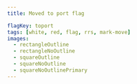 ```yaml
---
title: Moved to port flag

flagKey: toport
tags: [white, red, flag, rrs, mark-move]
images:
  - rectangleOutline
  - rectangleNoOutline
  - squareOutline
  - squareNoOutline
  - squareNoOutlinePrimary
---
```

